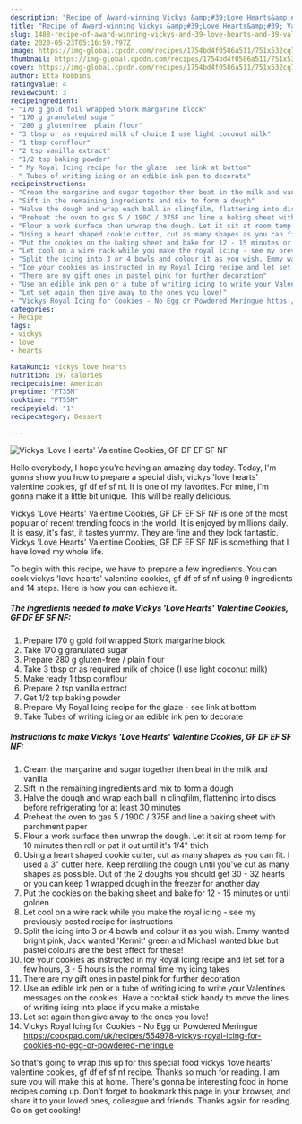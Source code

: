 ```yaml
---
description: "Recipe of Award-winning Vickys &amp;#39;Love Hearts&amp;#39; Valentine Cookies, GF DF EF SF NF"
title: "Recipe of Award-winning Vickys &amp;#39;Love Hearts&amp;#39; Valentine Cookies, GF DF EF SF NF"
slug: 1488-recipe-of-award-winning-vickys-and-39-love-hearts-and-39-valentine-cookies-gf-df-ef-sf-nf
date: 2020-05-23T05:16:59.797Z
image: https://img-global.cpcdn.com/recipes/1754bd4f0586a511/751x532cq70/vickys-love-hearts-valentine-cookies-gf-df-ef-sf-nf-recipe-main-photo.jpg
thumbnail: https://img-global.cpcdn.com/recipes/1754bd4f0586a511/751x532cq70/vickys-love-hearts-valentine-cookies-gf-df-ef-sf-nf-recipe-main-photo.jpg
cover: https://img-global.cpcdn.com/recipes/1754bd4f0586a511/751x532cq70/vickys-love-hearts-valentine-cookies-gf-df-ef-sf-nf-recipe-main-photo.jpg
author: Etta Robbins
ratingvalue: 4
reviewcount: 3
recipeingredient:
- "170 g gold foil wrapped Stork margarine block"
- "170 g granulated sugar"
- "280 g glutenfree  plain flour"
- "3 tbsp or as required milk of choice I use light coconut milk"
- "1 tbsp cornflour"
- "2 tsp vanilla extract"
- "1/2 tsp baking powder"
- " My Royal Icing recipe for the glaze  see link at bottom"
- " Tubes of writing icing or an edible ink pen to decorate"
recipeinstructions:
- "Cream the margarine and sugar together then beat in the milk and vanilla"
- "Sift in the remaining ingredients and mix to form a dough"
- "Halve the dough and wrap each ball in clingfilm, flattening into discs before refrigerating for at least 30 minutes"
- "Preheat the oven to gas 5 / 190C / 375F and line a baking sheet with parchment paper"
- "Flour a work surface then unwrap the dough. Let it sit at room temp for 10 minutes then roll or pat it out until it&#39;s 1/4&#34; thich"
- "Using a heart shaped cookie cutter, cut as many shapes as you can fit. I used a 3&#34; cutter here. Keep rerolling the dough until you&#39;ve cut as many shapes as possible. Out of the 2 doughs you should get 30 - 32 hearts or you can keep 1 wrapped dough in the freezer for another day"
- "Put the cookies on the baking sheet and bake for 12 - 15 minutes or until golden"
- "Let cool on a wire rack while you make the royal icing - see my previously posted recipe for instructions"
- "Split the icing into 3 or 4 bowls and colour it as you wish. Emmy wanted bright pink, Jack wanted &#39;Kermit&#39; green and Michael wanted blue but pastel colours are the best effect for these!"
- "Ice your cookies as instructed in my Royal Icing recipe and let set for a few hours, 3 - 5 hours is the normal time my icing takes"
- "There are my gift ones in pastel pink for further decoration"
- "Use an edible ink pen or a tube of writing icing to write your Valentines messages on the cookies. Have a cocktail stick handy to move the lines of writing icing into place if you make a mistake"
- "Let set again then give away to the ones you love!"
- "Vickys Royal Icing for Cookies - No Egg or Powdered Meringue https://cookpad.com/uk/recipes/554978-vickys-royal-icing-for-cookies-no-egg-or-powdered-meringue"
categories:
- Recipe
tags:
- vickys
- love
- hearts

katakunci: vickys love hearts 
nutrition: 197 calories
recipecuisine: American
preptime: "PT35M"
cooktime: "PT55M"
recipeyield: "1"
recipecategory: Dessert

---
```



![Vickys &#39;Love Hearts&#39; Valentine Cookies, GF DF EF SF NF](https://img-global.cpcdn.com/recipes/1754bd4f0586a511/751x532cq70/vickys-love-hearts-valentine-cookies-gf-df-ef-sf-nf-recipe-main-photo.jpg)

Hello everybody, I hope you're having an amazing day today. Today, I'm gonna show you how to prepare a special dish, vickys &#39;love hearts&#39; valentine cookies, gf df ef sf nf. It is one of my favorites. For mine, I'm gonna make it a little bit unique. This will be really delicious.



Vickys &#39;Love Hearts&#39; Valentine Cookies, GF DF EF SF NF is one of the most popular of recent trending foods in the world. It is enjoyed by millions daily. It is easy, it's fast, it tastes yummy. They are fine and they look fantastic. Vickys &#39;Love Hearts&#39; Valentine Cookies, GF DF EF SF NF is something that I have loved my whole life.


To begin with this recipe, we have to prepare a few ingredients. You can cook vickys &#39;love hearts&#39; valentine cookies, gf df ef sf nf using 9 ingredients and 14 steps. Here is how you can achieve it.

<!--inarticleads1-->

##### The ingredients needed to make Vickys &#39;Love Hearts&#39; Valentine Cookies, GF DF EF SF NF:

1. Prepare 170 g gold foil wrapped Stork margarine block
1. Take 170 g granulated sugar
1. Prepare 280 g gluten-free / plain flour
1. Take 3 tbsp or as required milk of choice (I use light coconut milk)
1. Make ready 1 tbsp cornflour
1. Prepare 2 tsp vanilla extract
1. Get 1/2 tsp baking powder
1. Prepare  My Royal Icing recipe for the glaze - see link at bottom
1. Take  Tubes of writing icing or an edible ink pen to decorate




<!--inarticleads2-->

##### Instructions to make Vickys &#39;Love Hearts&#39; Valentine Cookies, GF DF EF SF NF:

1. Cream the margarine and sugar together then beat in the milk and vanilla
1. Sift in the remaining ingredients and mix to form a dough
1. Halve the dough and wrap each ball in clingfilm, flattening into discs before refrigerating for at least 30 minutes
1. Preheat the oven to gas 5 / 190C / 375F and line a baking sheet with parchment paper
1. Flour a work surface then unwrap the dough. Let it sit at room temp for 10 minutes then roll or pat it out until it&#39;s 1/4&#34; thich
1. Using a heart shaped cookie cutter, cut as many shapes as you can fit. I used a 3&#34; cutter here. Keep rerolling the dough until you&#39;ve cut as many shapes as possible. Out of the 2 doughs you should get 30 - 32 hearts or you can keep 1 wrapped dough in the freezer for another day
1. Put the cookies on the baking sheet and bake for 12 - 15 minutes or until golden
1. Let cool on a wire rack while you make the royal icing - see my previously posted recipe for instructions
1. Split the icing into 3 or 4 bowls and colour it as you wish. Emmy wanted bright pink, Jack wanted &#39;Kermit&#39; green and Michael wanted blue but pastel colours are the best effect for these!
1. Ice your cookies as instructed in my Royal Icing recipe and let set for a few hours, 3 - 5 hours is the normal time my icing takes
1. There are my gift ones in pastel pink for further decoration
1. Use an edible ink pen or a tube of writing icing to write your Valentines messages on the cookies. Have a cocktail stick handy to move the lines of writing icing into place if you make a mistake
1. Let set again then give away to the ones you love!
1. Vickys Royal Icing for Cookies - No Egg or Powdered Meringue https://cookpad.com/uk/recipes/554978-vickys-royal-icing-for-cookies-no-egg-or-powdered-meringue




So that's going to wrap this up for this special food vickys &#39;love hearts&#39; valentine cookies, gf df ef sf nf recipe. Thanks so much for reading. I am sure you will make this at home. There's gonna be interesting food in home recipes coming up. Don't forget to bookmark this page in your browser, and share it to your loved ones, colleague and friends. Thanks again for reading. Go on get cooking!
